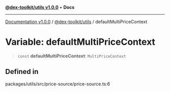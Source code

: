 [**@dex-toolkit/utils v1.0.0**](../README.md) • **Docs**

***

[Documentation v1.0.0](../../../packages.md) / [@dex-toolkit/utils](../README.md) / defaultMultiPriceContext

# Variable: defaultMultiPriceContext

> `const` **defaultMultiPriceContext**: `MultiPriceContext`

## Defined in

packages/utils/src/price-source/price-source.ts:6
